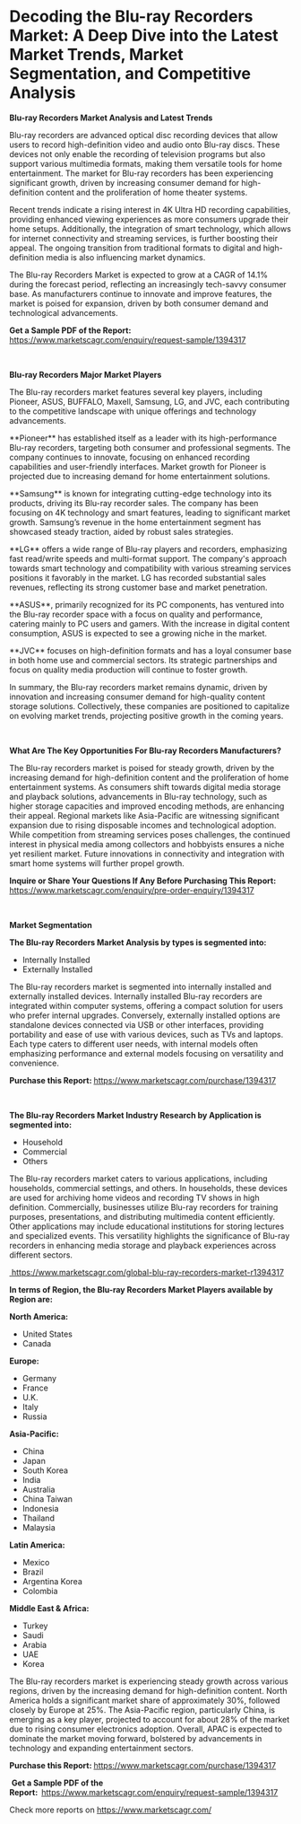 <p><h1>Decoding the Blu-ray Recorders Market: A Deep Dive into the Latest Market Trends, Market Segmentation, and Competitive Analysis</h1></p><p><strong>Blu-ray Recorders Market Analysis and Latest Trends</strong></p>
<p><p>Blu-ray recorders are advanced optical disc recording devices that allow users to record high-definition video and audio onto Blu-ray discs. These devices not only enable the recording of television programs but also support various multimedia formats, making them versatile tools for home entertainment. The market for Blu-ray recorders has been experiencing significant growth, driven by increasing consumer demand for high-definition content and the proliferation of home theater systems.</p><p>Recent trends indicate a rising interest in 4K Ultra HD recording capabilities, providing enhanced viewing experiences as more consumers upgrade their home setups. Additionally, the integration of smart technology, which allows for internet connectivity and streaming services, is further boosting their appeal. The ongoing transition from traditional formats to digital and high-definition media is also influencing market dynamics.</p><p>The Blu-ray Recorders Market is expected to grow at a CAGR of 14.1% during the forecast period, reflecting an increasingly tech-savvy consumer base. As manufacturers continue to innovate and improve features, the market is poised for expansion, driven by both consumer demand and technological advancements.</p></p>
<p><strong>Get a Sample PDF of the Report:&nbsp;</strong> <a href="https://www.marketscagr.com/enquiry/request-sample/1394317?utm_campaign=3135&utm_medium=2&utm_source=Github&utm_content=ia&utm_term=22032025&utm_id=blu-ray-recorders">https://www.marketscagr.com/enquiry/request-sample/1394317</a></p>
<p>&nbsp;</p>
<p><strong>Blu-ray Recorders Major Market Players</strong></p>
<p><p>The Blu-ray recorders market features several key players, including Pioneer, ASUS, BUFFALO, Maxell, Samsung, LG, and JVC, each contributing to the competitive landscape with unique offerings and technology advancements.</p><p>**Pioneer** has established itself as a leader with its high-performance Blu-ray recorders, targeting both consumer and professional segments. The company continues to innovate, focusing on enhanced recording capabilities and user-friendly interfaces. Market growth for Pioneer is projected due to increasing demand for home entertainment solutions.</p><p>**Samsung** is known for integrating cutting-edge technology into its products, driving its Blu-ray recorder sales. The company has been focusing on 4K technology and smart features, leading to significant market growth. Samsung’s revenue in the home entertainment segment has showcased steady traction, aided by robust sales strategies.</p><p>**LG** offers a wide range of Blu-ray players and recorders, emphasizing fast read/write speeds and multi-format support. The company's approach towards smart technology and compatibility with various streaming services positions it favorably in the market. LG has recorded substantial sales revenues, reflecting its strong customer base and market penetration.</p><p>**ASUS**, primarily recognized for its PC components, has ventured into the Blu-ray recorder space with a focus on quality and performance, catering mainly to PC users and gamers. With the increase in digital content consumption, ASUS is expected to see a growing niche in the market.</p><p>**JVC** focuses on high-definition formats and has a loyal consumer base in both home use and commercial sectors. Its strategic partnerships and focus on quality media production will continue to foster growth.</p><p>In summary, the Blu-ray recorders market remains dynamic, driven by innovation and increasing consumer demand for high-quality content storage solutions. Collectively, these companies are positioned to capitalize on evolving market trends, projecting positive growth in the coming years.</p></p>
<p>&nbsp;</p>
<p><strong>What Are The Key Opportunities For Blu-ray Recorders Manufacturers?</strong></p>
<p><p>The Blu-ray recorders market is poised for steady growth, driven by the increasing demand for high-definition content and the proliferation of home entertainment systems. As consumers shift towards digital media storage and playback solutions, advancements in Blu-ray technology, such as higher storage capacities and improved encoding methods, are enhancing their appeal. Regional markets like Asia-Pacific are witnessing significant expansion due to rising disposable incomes and technological adoption. While competition from streaming services poses challenges, the continued interest in physical media among collectors and hobbyists ensures a niche yet resilient market. Future innovations in connectivity and integration with smart home systems will further propel growth.</p></p>
<p><strong>Inquire or Share Your Questions If Any Before Purchasing This Report:</strong> <a href="https://www.marketscagr.com/enquiry/pre-order-enquiry/1394317?utm_campaign=3135&utm_medium=2&utm_source=Github&utm_content=ia&utm_term=22032025&utm_id=blu-ray-recorders">https://www.marketscagr.com/enquiry/pre-order-enquiry/1394317</a></p>
<p>&nbsp;</p>
<p><strong>Market Segmentation</strong></p>
<p><strong>The Blu-ray Recorders Market Analysis by types is segmented into:</strong></p>
<p><ul><li>Internally Installed</li><li>Externally Installed</li></ul></p>
<p><p>The Blu-ray recorders market is segmented into internally installed and externally installed devices. Internally installed Blu-ray recorders are integrated within computer systems, offering a compact solution for users who prefer internal upgrades. Conversely, externally installed options are standalone devices connected via USB or other interfaces, providing portability and ease of use with various devices, such as TVs and laptops. Each type caters to different user needs, with internal models often emphasizing performance and external models focusing on versatility and convenience.</p></p>
<p><strong>Purchase this Report:&nbsp;</strong><a href="https://www.marketscagr.com/purchase/1394317?utm_campaign=3135&utm_medium=2&utm_source=Github&utm_content=ia&utm_term=22032025&utm_id=blu-ray-recorders">https://www.marketscagr.com/purchase/1394317</a></p>
<p>&nbsp;</p>
<p><strong>The Blu-ray Recorders Market Industry Research by Application is segmented into:</strong></p>
<p><ul><li>Household</li><li>Commercial</li><li>Others</li></ul></p>
<p><p>The Blu-ray recorders market caters to various applications, including households, commercial settings, and others. In households, these devices are used for archiving home videos and recording TV shows in high definition. Commercially, businesses utilize Blu-ray recorders for training purposes, presentations, and distributing multimedia content efficiently. Other applications may include educational institutions for storing lectures and specialized events. This versatility highlights the significance of Blu-ray recorders in enhancing media storage and playback experiences across different sectors.</p></p>
<p><a href="https://www.marketscagr.com/global-blu-ray-recorders-market-r1394317?utm_campaign=3135&utm_medium=2&utm_source=Github&utm_content=ia&utm_term=22032025&utm_id=blu-ray-recorders">&nbsp;https://www.marketscagr.com/global-blu-ray-recorders-market-r1394317</a></p>
<p><strong>In terms of Region, the Blu-ray Recorders Market Players available by Region are:</strong></p>
<p>
    <p> <strong> North America: </strong>
        <ul>
            <li>United States</li>
            <li>Canada</li>
        </ul>
        </p> 
    <p> <strong> Europe: </strong>
        <ul>
            <li>Germany</li>
            <li>France</li>
            <li>U.K.</li>
            <li>Italy</li>
            <li>Russia</li>
        </ul>
        </p> 
    <p> <strong> Asia-Pacific: </strong>
        <ul>
            <li>China</li>
            <li>Japan</li>
            <li>South Korea</li>
            <li>India</li>
            <li>Australia</li>
            <li>China Taiwan</li>
            <li>Indonesia</li>
            <li>Thailand</li>
            <li>Malaysia</li>
        </ul>
        </p> 
    <p> <strong> Latin America: </strong>
        <ul>
            <li>Mexico</li>
            <li>Brazil</li>
            <li>Argentina Korea</li>
            <li>Colombia</li>
        </ul>
        </p> 
    <p> <strong> Middle East & Africa: </strong>
        <ul>
            <li>Turkey</li>
            <li>Saudi</li>
            <li>Arabia</li>
            <li>UAE</li>
            <li>Korea</li>
        </ul>
    </p>
    </p>
<p><p>The Blu-ray recorders market is experiencing steady growth across various regions, driven by the increasing demand for high-definition content. North America holds a significant market share of approximately 30%, followed closely by Europe at 25%. The Asia-Pacific region, particularly China, is emerging as a key player, projected to account for about 28% of the market due to rising consumer electronics adoption. Overall, APAC is expected to dominate the market moving forward, bolstered by advancements in technology and expanding entertainment sectors.</p></p>
<p><strong>Purchase this Report: </strong><a href="https://www.marketscagr.com/purchase/1394317?utm_campaign=3135&utm_medium=2&utm_source=Github&utm_content=ia&utm_term=22032025&utm_id=blu-ray-recorders">https://www.marketscagr.com/purchase/1394317</a></p>
<p>&nbsp;<strong>Get a Sample PDF of the Report:&nbsp;&nbsp;</strong><a href="https://www.marketscagr.com/enquiry/request-sample/1394317?utm_campaign=3135&utm_medium=2&utm_source=Github&utm_content=ia&utm_term=22032025&utm_id=blu-ray-recorders">https://www.marketscagr.com/enquiry/request-sample/1394317</a></p>
<p><strong></strong></p>
<p>Check more reports on <a href="https://www.marketscagr.com/?utm_campaign=3135&utm_medium=2&utm_source=Github&utm_content=ia&utm_term=22032025&utm_id=blu-ray-recorders">https://www.marketscagr.com/</a></p>